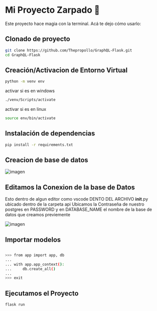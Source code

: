 # Mi Proyecto Zarpado 🚀

Este proyecto hace magia con la terminal. Acá te dejo cómo usarlo:

## Clonado de proyecto
```bash
git clone https://github.com/Thepropollo/GraphQL-Flask.git
cd GraphQL-Flask
```
## Creación/Activacion de Entorno Virtual
```bash
python -m venv env
```
activar si es en windows
```bash
./venv/Scripts/activate
```
activar si es en linux
```bash
source env/bin/activate
```

## Instalación de dependencias

```bash
pip install -r requirements.txt
```

## Creacion de base de datos
![imagen](https://github.com/user-attachments/assets/562c9bd4-48a3-4b66-9282-4ca38130e3e6)

## Editamos la Conexion de la base de Datos
Esto dentro de algun editor como vscode
DENTO DEL ARCHIVO __init__.py ubicado dentro de la carpeta api
Ubicamos la Contraseña de nuestro postgres en PASSWORD y en DATABASE_NAME  el nombre de la base de datos que creamos previemente

![imagen](https://github.com/user-attachments/assets/2b46ed79-b78f-4fdd-9931-031934691f79)

## Importar modelos
```bash

>>> from app import app, db
... 
... with app.app_context():
...     db.create_all()
...     
>>> exit
```

## Ejecutamos el Proyecto 
```bash
flask run
```
